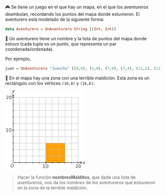 :video_game: Se tiene un juego en el que hay un mapa, en el que los aventureros deambulan, recordando los puntos del mapa donde estuvieron. El aventurero está modelado de la siguiente forma:

```Haskell
data Aventurero = UnAventurero String [(Int, Int)]
```

:runner: Un aventurero tiene un nombre y la lista de puntos del mapa donde estuvo (cada tupla es un punto, que representa un par coordenada/ordenada).

Por ejemplo,

```Haskell
juan = UnAventurero "Juancho" [(0,0), (5,0), (7,0), (7,4), (11,2), (11,(-5))]
```

:japanese_goblin: En el mapa hay una zona con una terrible maldición. Esta zona es un rectángulo con los vértices `(10,0)` y `(16,6)`: 

![zonaMaldita.png](https://raw.githubusercontent.com/pdep-utn/mumuki-guia-haskell-practica-modelado/master/zonaMaldita.png)

> Hacer la función **nombresMalditos**, que dada una lista de _aventureros_, nos da los _nombres_ de los aventureros que estuvieron en la zona de la terrible maldición. 
